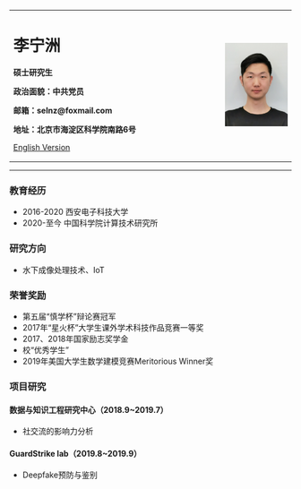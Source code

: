 <div>
<table border="0">
  <tr>
    <td width="75%">
      <h1>李宁洲</h1>
      <p><b>硕士研究生</b></p>
      <p><b>政治面貌：中共党员</b></p>
      <p><b>邮箱：selnz@foxmail.com</b></p>
      <p><b>地址：北京市海淀区科学院南路6号</b></p>
      <p><a href="/index-en.html">English Version</a></p>
    </td>
    <td width="25%">
      <img src="/liningzhou.jpg" width="100%">
    </td>
  </tr>
</table>
</div>

---



### 教育经历
- 2016-2020 西安电子科技大学
- 2020-至今  中国科学院计算技术研究所

### 研究方向
- 水下成像处理技术、IoT

### 荣誉奖励
- 第五届“慎学杯”辩论赛冠军
- 2017年“星火杯”大学生课外学术科技作品竞赛一等奖
- 2017、2018年国家励志奖学金
- 校“优秀学生”
- 2019年美国大学生数学建模竞赛Meritorious Winner奖

### 项目研究
#### 数据与知识工程研究中心（2018.9~2019.7）  
- 社交流的影响力分析  

#### GuardStrike lab（2019.8~2019.9） 
- Deepfake预防与鉴别  
